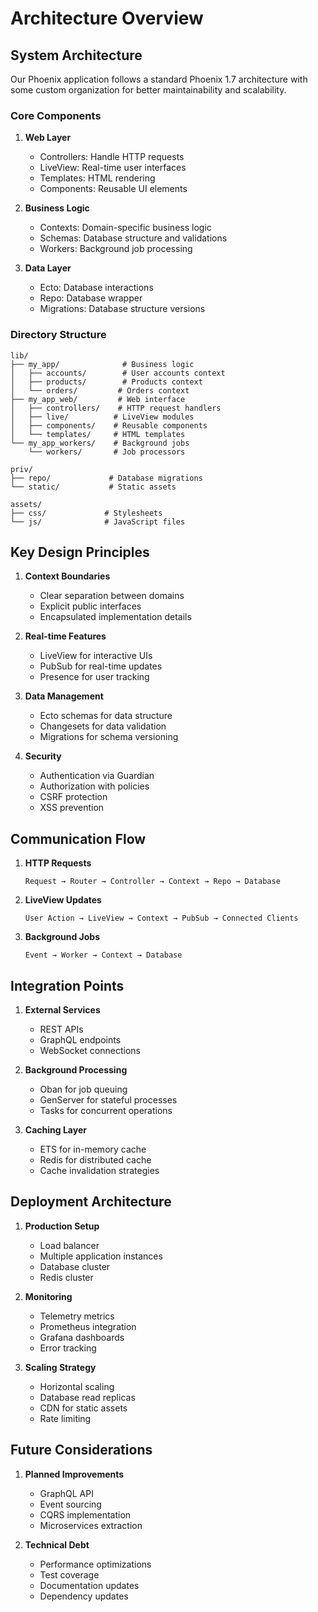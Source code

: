 # Architecture Overview

## System Architecture

Our Phoenix application follows a standard Phoenix 1.7 architecture with some custom organization for better maintainability and scalability.

### Core Components

1. **Web Layer**
   - Controllers: Handle HTTP requests
   - LiveView: Real-time user interfaces
   - Templates: HTML rendering
   - Components: Reusable UI elements

2. **Business Logic**
   - Contexts: Domain-specific business logic
   - Schemas: Database structure and validations
   - Workers: Background job processing

3. **Data Layer**
   - Ecto: Database interactions
   - Repo: Database wrapper
   - Migrations: Database structure versions

### Directory Structure

```
lib/
├── my_app/              # Business logic
│   ├── accounts/        # User accounts context
│   ├── products/        # Products context
│   └── orders/         # Orders context
├── my_app_web/         # Web interface
│   ├── controllers/    # HTTP request handlers
│   ├── live/          # LiveView modules
│   ├── components/    # Reusable components
│   └── templates/     # HTML templates
└── my_app_workers/    # Background jobs
    └── workers/       # Job processors

priv/
├── repo/             # Database migrations
└── static/           # Static assets

assets/
├── css/             # Stylesheets
└── js/              # JavaScript files
```

## Key Design Principles

1. **Context Boundaries**
   - Clear separation between domains
   - Explicit public interfaces
   - Encapsulated implementation details

2. **Real-time Features**
   - LiveView for interactive UIs
   - PubSub for real-time updates
   - Presence for user tracking

3. **Data Management**
   - Ecto schemas for data structure
   - Changesets for data validation
   - Migrations for schema versioning

4. **Security**
   - Authentication via Guardian
   - Authorization with policies
   - CSRF protection
   - XSS prevention

## Communication Flow

1. **HTTP Requests**
   ```
   Request → Router → Controller → Context → Repo → Database
   ```

2. **LiveView Updates**
   ```
   User Action → LiveView → Context → PubSub → Connected Clients
   ```

3. **Background Jobs**
   ```
   Event → Worker → Context → Database
   ```

## Integration Points

1. **External Services**
   - REST APIs
   - GraphQL endpoints
   - WebSocket connections

2. **Background Processing**
   - Oban for job queuing
   - GenServer for stateful processes
   - Tasks for concurrent operations

3. **Caching Layer**
   - ETS for in-memory cache
   - Redis for distributed cache
   - Cache invalidation strategies

## Deployment Architecture

1. **Production Setup**
   - Load balancer
   - Multiple application instances
   - Database cluster
   - Redis cluster

2. **Monitoring**
   - Telemetry metrics
   - Prometheus integration
   - Grafana dashboards
   - Error tracking

3. **Scaling Strategy**
   - Horizontal scaling
   - Database read replicas
   - CDN for static assets
   - Rate limiting

## Future Considerations

1. **Planned Improvements**
   - GraphQL API
   - Event sourcing
   - CQRS implementation
   - Microservices extraction

2. **Technical Debt**
   - Performance optimizations
   - Test coverage
   - Documentation updates
   - Dependency updates
